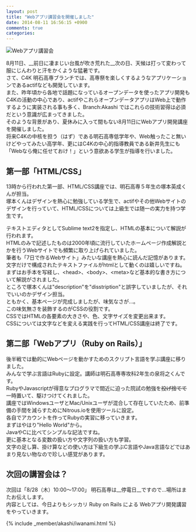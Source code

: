 ```yaml
---
layout: post
title: "Webアプリ講習会を開催しました"
date: 2014-08-11 16:56:15 +0900
comments: true
categories: 
---
```


![Webアプリ講習会](/assets/images/blog/2014-08-11/web-app-workshop/eyecatch.jpg)

8月11日、__前日に凄まじい台風が吹き荒れた__次の日、天候は打って変わって服にじんわりと汗をかくような猛暑です。  
さて、C4K 明石高専ブランチでは、高専祭を楽しくするようなアプリケーションであるactifなども開発しています。  
また、昨年頃から各地で話題になっているオープンデータを使ったアプリ開発もC4Kの活動の中心であり、actifやこれらオープンデータアプリはWeb上で動作するように実装される事も多く、Branch:Akashi ではこれらの技術習得は必須だという意識が広まってきました。  
そのような背景があり、夏休みに入って間もない8月11日にWebアプリ開発講座を開催しました。  
将来C4Kの中核を担う（はず）である明石高専低学年や、Web触ったこと無いけどやってみたい高学年、更にはC4Kの中心的指導教員である新井先生にも「Webなら俺に任せておけ！」という意欲ある学生が指導を行いました。  
  
## 第一部「HTML/CSS」
13時から行われた第一部、HTML/CSS講座では、明石高専５年生の塚本英成くんが担当。  
塚本くんはデザインを熱心に勉強している学生で、actifやその他Webサイトのデザインを行っていて、HTML/CSSについては上級生では随一の実力を持つ学生です。  
  
テキストエディタとしてSublime text2を指定し、HTMLの基本について解説が行われます。  
HTMLのみで記述したものは2000年頃に流行していたホームページ作成解説とかを行うWebサイトでも頻繁に取り上げられていました。  
筆者も「7日で作るWebサイト」みたいな講座を熱心に読んだ記憶があります。  
文字だけで構成されたテキストファイルがhtmlとして動くのは嬉しいですね。  
まずはお手本を写経し、&lt;head>、&lt;body>、&lt;meta>など基本的な書き方について解説がされました。  
ところで塚本くんは"description"を"disstription"と誤字していましたが、それでいいのかデザイン担当。  
ともかく、基本ページが完成しましたが、味気なさが…。  
この味気無さを装飾するのがCSSの役割です。  
CSSではHTMLの各要素の大きさや、色、文字サイズを変更出来ます。  
CSSについては文字などを変える実践を行ってHTML/CSS講座は終了です。  


## 第二部「Webアプリ（Ruby on Rails）」

後半戦では動的にWebページを動かすためのスクリプト言語を学ぶ講座に移りました。  
みんなで学ぶ言語はRubyに設定。講師は明石高専専攻科2年生の泉将之くんです。  
RubyやJavascriptが得意なプログラマで間近に迫った院試の勉強を~~投げ捨てて~~一時置いて、駆けつけてくれました。  
講座ではWindowsユーザとMac/Unixユーザが混合して存在していたため、前準備の手間を減らすためにNitrous.ioを使用ツールに設定。  
各自でアカウントを作ってRubyの実習に移っていきます。  
まずはやはり"Hello World"から。  
JavaやCに比べてシンプルな記法ですね。  
更に基本となる変数の扱い方や文字列の扱い方も学習。  
文字の足し算、掛け算などの使い方は下級生の学ぶC言語やJava言語などではあまり見ない物なので珍しい感覚があります。


## 次回の講習会は？

次回は「8/28（木）10:00〜17:00」
明石高専は__停電日__ですので...場所はまたお伝えします。  
内容としては、今日よりもシッカリ Ruby on Rails による Webアプリ開発講習をやっていきます。



{% include _member/akashi/iwanami.html %}
